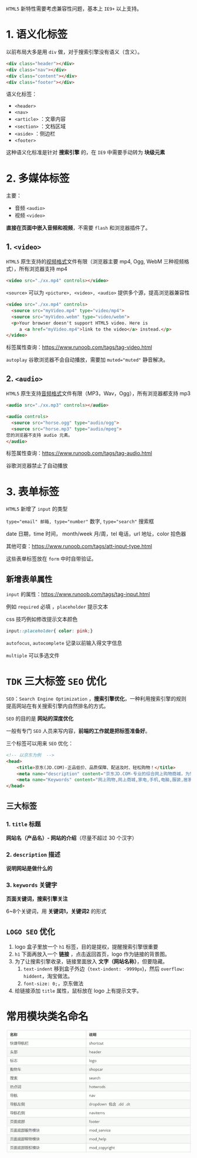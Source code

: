 `HTML5` 新特性需要考虑兼容性问题，基本上 `IE9+` 以上支持。

# 1. 语义化标签

以前布局大多是用 `div` 做，对于搜索引擎没有语义（含义）。

```html
<div class="header"></div>
<div class="nav"></div>
<div class="content"></div>
<div class="footer"></div>
```

语义化标签：

- `<header>`
- `<nav>`
- `<article>` ：文章内容
- `<section>` ：文档区域
- `<aside>` ：侧边栏
- `<footer>`

这种语义化标准是针对 **搜索引擎** 的，在 `IE9` 中需要手动转为 **块级元素**

# 2. 多媒体标签

主要：

- 音频 `<audio>`
- 视频 `<video>`

**直接在页面中嵌入音频和视频**，不需要 `flash` 和浏览器插件了。

## 1. `<video>`

`HTML5` 原生支持的[视频格式](https://developer.mozilla.org/en-US/docs/Web/Media/Formats/Containers)文件有限（浏览器主要 mp4, Ogg, WebM 三种视频格式），所有浏览器支持 mp4

```html
<video src="./xx.mp4" controls></video>
```

`<source>` 可以为 `<picture>, <video>, <audio>` 提供多个源，提高浏览器兼容性

```html
<video src="./xx.mp4" controls>
  <source src="myVideo.mp4" type="video/mp4">
  <source src="myVideo.webm" type="video/webm">
  <p>Your browser doesn't support HTML5 video. Here is
     a <a href="myVideo.mp4">link to the video</a> instead.</p>
</video>
```

标签属性查询：https://www.runoob.com/tags/tag-video.html

`autoplay` 谷歌浏览器不会自动播放，需要加 `muted="muted"` 静音解决。

## 2. `<audio>`

`HTML5` 原生支持[音频格式](https://developer.mozilla.org/en-US/docs/Web/Media/Formats/Audio_codecs)文件有限（MP3，Wav，Ogg），所有浏览器都支持 mp3

```html
<audio src="./xx.mp3" controls></audio>
```

```html
<audio controls>
  <source src="horse.ogg" type="audio/ogg">
  <source src="horse.mp3" type="audio/mpeg">
您的浏览器不支持 audio 元素。
</audio>
```

标签属性查询：https://www.runoob.com/tags/tag-audio.html

谷歌浏览器禁止了自动播放

# 3. 表单标签

`HTML5` 新增了 `input` 的类型

`type="email" 邮箱, type="number"` 数字, `type="search"` 搜索框

date 日期，time 时间， month/week 月/周，tel 电话，url 地址，color 拾色器

其他可查：https://www.runoob.com/tags/att-input-type.html

这些表单标签放在 `form` 中时自带验证。

## 新增表单属性

`input` 的属性：https://www.runoob.com/tags/tag-input.html

例如 `required` 必填 ，`placeholder` 提示文本

css 技巧例如修改提示文本颜色

```css
input::placeholder{ color: pink;}
```

`autofocus`, `autocomplete` 记录以前输入得文字信息

`multiple` 可以多选文件

# `TDK` 三大标签  `SEO` 优化

`SEO`：`Search Engine Optimization` ，**搜索引擎优化**，一种利用搜索引擎的规则提高网站在有关搜索引擎内自然排名的方式。

`SEO` 的目的是 **网站的深度优化** 

一般有专门 `SEO` 人员来写内容，**前端的工作就是把标签准备好**。

三个标签可以用来 `SEO` 优化：

```html
<!-- 以京东为例  -->
<head>
    <title>京东(JD.COM)-正品低价、品质保障、配送及时、轻松购物！</title>
    <meta name="description" content="京东JD.COM-专业的综合网上购物商城，为您提供正品低价的购物选择、优质便捷的服务体验。商品来自全球数十万品牌商家，囊括家电、手机、电脑、服装、居家、母婴、美妆、个护、食品、生鲜等丰富品类，满足各种购物需求。">
    <meta name="Keywords" content="网上购物,网上商城,家电,手机,电脑,服装,居家,母婴,美妆,个护,食品,生鲜,京东">
</head>
```

## 三大标签

### 1. `title` 标题

**网站名（产品名）- 网站的介绍**（尽量不超过 30 个汉字）

### 2. `description` 描述

**说明网站是做什么的**

### 3. `keywords` 关键字

**页面关键词，搜索引擎关注**

6~8个关键词，用 **关键词1，关键词2** 的形式

## `LOGO SEO` 优化

1. logo 盒子里放一个 `h1` 标签，目的是提权，提醒搜索引擎很重要
2. `h1` 下面再放入一个 **链接** ，点击返回首页，logo 作为链接的背景图。
3. 为了让搜索引擎收录，链接里面放入 **文字（网站名称）**，但要隐藏。
   1. `text-indent` 移到盒子外边（`text-indent: -9999px`)，然后 `overflow: hiddent`，淘宝做法。
   2. `font-size: 0;`，京东做法
4. 给链接添加 `title` 属性，鼠标放在 logo 上有提示文字。



# 常用模块类名命名

![image-20220222144535427](HTML5.assets/image-20220222144535427.png)

